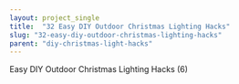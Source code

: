 ```yaml
---
layout: project_single
title:  "32 Easy DIY Outdoor Christmas Lighting Hacks"
slug: "32-easy-diy-outdoor-christmas-lighting-hacks"
parent: "diy-christmas-light-hacks"
---
```

Easy DIY Outdoor Christmas Lighting Hacks (6)